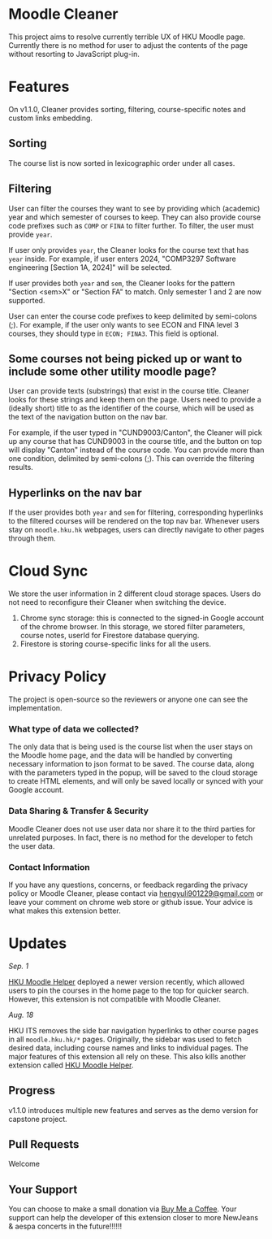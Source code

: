 # Moodle Cleaner

This project aims to resolve currently terrible UX of HKU Moodle page. Currently there is no method for user to adjust the contents of the page without resorting to JavaScript plug-in.

# Features

On v1.1.0, Cleaner provides sorting, filtering, course-specific notes and custom links embedding.

## Sorting

The course list is now sorted in lexicographic order under all cases.

## Filtering

User can filter the courses they want to see by providing which (academic) year and which semester of courses to keep. They can also provide course code prefixes such as `COMP` or `FINA` to filter further. To filter, the user must provide `year`.

If user only provides `year`, the Cleaner looks for the course text that has `year` inside. For example, if user enters 2024, "COMP3297 Software engineering [Section 1A, 2024]" will be selected.

If user provides both `year` and `sem`, the Cleaner looks for the pattern "Section \<sem\>X" or "Section FA" to match. Only semester 1 and 2 are now supported.

User can enter the course code prefixes to keep delimited by semi-colons (;). For example, if the user only wants to see ECON and FINA level 3 courses, they should type in `ECON; FINA3`. This field is optional.

## Some courses not being picked up or want to include some other utility moodle page?

User can provide texts (substrings) that exist in the course title. Cleaner looks for these strings and keep them on the page. Users need to provide a (ideally short) title to as the identifier of the course, which will be used as the text of the navigation button on the nav bar.

For example, if the user typed in "CUND9003/Canton", the Cleaner will pick up any course that has CUND9003 in the course title, and the button on top will display "Canton" instead of the course code. You can provide more than one condition, delimited by semi-colons (;). This can override the filtering results.

## Hyperlinks on the nav bar

If the user provides both `year` and `sem` for filtering, corresponding hyperlinks to the filtered courses will be rendered on the top nav bar. Whenever users stay on `moodle.hku.hk` webpages, users can directly navigate to other pages through them.

# Cloud Sync

We store the user information in 2 different cloud storage spaces. Users do not need to reconfigure their Cleaner when switching the device.

1. Chrome sync storage: this is connected to the signed-in Google account of the chrome browser. In this storage, we stored filter parameters, course notes, userId for Firestore database querying.
2. Firestore is storing course-specific links for all the users.

# Privacy Policy

The project is open-source so the reviewers or anyone one can see the implementation.

### What type of data we collected?

The only data that is being used is the course list when the user stays on the Moodle home page, and the data will be handled by converting necessary information to json format to be saved. The course data, along with the parameters typed in the popup, will be saved to the cloud storage to create HTML elements, and will only be saved locally or synced with your Google account.

### Data Sharing & Transfer & Security

Moodle Cleaner does not use user data nor share it to the third parties for unrelated purposes. In fact, there is no method for the developer to fetch the user data.

### Contact Information

If you have any questions, concerns, or feedback regarding the privacy policy or Moodle Cleaner, please contact via [hengyuli901229@gmail.com](mailto:hengyuli901229@gmail.com) or leave your comment on chrome web store or github issue. Your advice is what makes this extension better.

# Updates

_Sep. 1_

[HKU Moodle Helper](https://chromewebstore.google.com/detail/hku-moodle-helper/einenigpmpgopefpkfbmnlcjmoamijap) deployed a newer version recently, which allowed users to pin the courses in the home page to the top for quicker search. However, this extension is not compatible with Moodle Cleaner.

_Aug. 18_

HKU ITS removes the side bar navigation hyperlinks to other course pages in all `moodle.hku.hk/*` pages. Originally, the sidebar was used to fetch desired data, including course names and links to individual pages. The major features of this extension all rely on these. This also kills another extension called [HKU Moodle Helper](https://chromewebstore.google.com/detail/hku-moodle-helper/einenigpmpgopefpkfbmnlcjmoamijap).

## Progress

v1.1.0 introduces multiple new features and serves as the demo version for capstone project.

## Pull Requests

Welcome

## Your Support

You can choose to make a small donation via [Buy Me a Coffee](https://buymeacoffee.com/hengyuli90j). Your support can help the developer of this extension closer to more NewJeans & aespa concerts in the future!!!!!!
